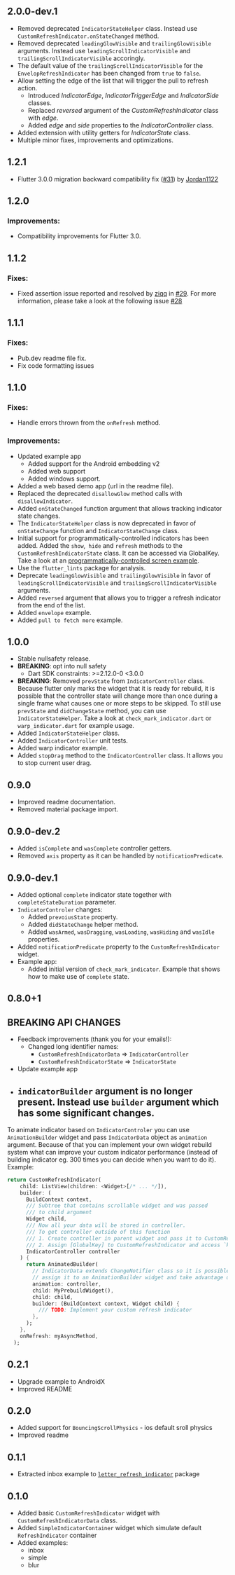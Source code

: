 ## 2.0.0-dev.1
- Removed deprecated `IndicatorStateHelper` class. Instead use `CustomRefreshIndicator.onStateChanged` method.
- Removed deprecated `leadingGlowVisible` and `trailingGlowVisible` arguments. Instead use `leadingScrollIndicatorVisible` and  `trailingScrollIndicatorVisible` accoringly.
- The default value of the `trailingScrollIndicatorVisible` for the `EnvelopRefreshIndicator` has been changed from `true` to `false`.
- Allow setting the edge of the list that will trigger the pull to refresh action.
  - Introduced *IndicatorEdge*, *IndicatorTriggerEdge* and *IndicatorSide* classes.
  - Replaced *reversed* argument of the *CustomRefreshIndicator* class with *edge*.
  - Added *edge* and *side* properties to the *IndicatorController* class.
- Added extension with utility getters for *IndicatorState* class.
- Multiple minor fixes, improvements and optimizations.
## 1.2.1
- Flutter 3.0.0 migration backward compatibility fix ([#31](https://github.com/gonuit/flutter-custom-refresh-indicator/pull/31)) by [Jordan1122](https://github.com/Jordan1122)
## 1.2.0
### Improvements:
- Compatibility improvements for Flutter 3.0.
## 1.1.2
### Fixes:
  - Fixed assertion issue reported and resolved by [ziqq](https://github.com/ziqq) in [#29](https://github.com/gonuit/flutter-custom-refresh-indicator/pull/29). For more information, please take a look at the following issue [#28](https://github.com/gonuit/flutter-custom-refresh-indicator/issues/28)
## 1.1.1
### Fixes:
  - Pub.dev readme file fix.
  - Fix code formatting issues
## 1.1.0

### Fixes:

- Handle errors thrown from the `onRefresh` method.

### Improvements:

- Updated example app
  - Added support for the Android embedding v2
  - Added web support
  - Added windows support.
- Added a web based demo app (url in the readme file).
- Replaced the deprecated `disallowGlow` method calls with `disallowIndicator`.
- Added `onStateChanged` function argument that allows tracking indicator state changes.
- The `IndicatorStateHelper` class is now deprecated in favor of `onStateChange` function and `IndicatorStateChange` class.
- Initial support for programmatically-controlled indicators has been added. Added the `show`,` hide` and `refresh` methods to the` CustomRefreshIndicatorState` class. It can be accessed via GlobalKey. Take a look at an [programmatically-controlled screen example](/example/lib/screens/programmatically_controlled_indicator_screen.dart).
- Use the `flutter_lints` package for analysis.
- Deprecate `leadingGlowVisible` and `trailingGlowVisible` in favor of `leadingScrollIndicatorVisible` and `trailingScrollIndicatorVisible` arguments.
- Added `reversed` argument that allows you to trigger a refresh indicator from the end of the list.
- Added `envelope` example.
- Added `pull to fetch more` example.

## 1.0.0

- Stable nullsafety release.
- **BREAKING**: opt into null safety
  - Dart SDK constraints: >=2.12.0-0 <3.0.0
- **BREAKING**: Removed `prevState` from `IndicatorController` class.
  Because flutter only marks the widget that it is ready for rebuild, it is possible that the controller state will change more than once during a single frame what causes one or more steps to be skipped. To still use `prevState` and `didChangeState` method, you can use `IndicatorStateHelper`. Take a look at `check_mark_indicator.dart` or `warp_indicator.dart` for example usage.
- Added `IndicatorStateHelper` class.
- Added `IndicatorController` unit tests.
- Added warp indicator example.
- Added `stopDrag` method to the `IndicatorController` class. It allows you to stop current user drag.

## 0.9.0

- Improved readme documentation.
- Removed material package import.

## 0.9.0-dev.2

- Added `isComplete` and `wasComplete` controller getters.
- Removed `axis` property as it can be handled by `notificationPredicate`.

## 0.9.0-dev.1

- Added optional `complete` indicator state together with `completeStateDuration` parameter.
- `IndicatorControler` changes:
  - Added `prevoiusState` property.
  - Added `didStateChange` helper method.
  - Added `wasArmed`, `wasDragging`, `wasLoading`, `wasHiding` and `wasIdle` properties.
- Added `notificationPredicate` property to the `CustomRefreshIndicator` widget.
- Example app:
  - Added initial version of `check_mark_indicator`. Example that shows how to make use of `complete` state.

## 0.8.0+1

## BREAKING API CHANGES

- Feedback improvements (thank you for your emails!):
  - Changed long identifier names:
    - `CustomRefreshIndicatorData` => `IndicatorController`
    - `CustomRefreshIndicatorState` => `IndicatorState`
- Update example app
- ## `indicatorBuilder` argument is no longer present. Instead use `builder` argument which has some significant changes.

To animate indicator based on `IndicatorControler` you can use `AnimationBuilder` widget and pass `IndicatorData` object as `animation` argument. Because of that you can implement your own widget rebuild system what can improve your custom indicator performance (instead of building indicator eg. 300 times you can decide when you want to do it). Example:

```dart
return CustomRefreshIndicator(
    child: ListView(children: <Widget>[/* ... */]),
    builder: (
      BuildContext context,
      /// Subtree that contains scrollable widget and was passed
      /// to child argument
      Widget child,
      /// Now all your data will be stored in controller.
      /// To get controller outside of this function
      /// 1. Create controller in parent widget and pass it to CustomRefreshIndicator
      /// 2. Assign [GlobalKey] to CustomRefreshIndicator and access `key.currentState.controller`.
      IndicatorController controller
    ) {
      return AnimatedBuilder(
        // IndicatorData extends ChangeNotifier class so it is possible to
        // assign it to an AnimationBuilder widget and take advantage of subtree rebuild
        animation: controller,
        child: MyPrebuildWidget(),
        child: child,
        builder: (BuildContext context, Widget child) {
          /// TODO: Implement your custom refresh indicator
        },
      );
    },
    onRefresh: myAsyncMethod,
  );
```

## 0.2.1

- Upgrade example to AndroidX
- Improved README

## 0.2.0

- Added support for `BouncingScrollPhysics` - ios default sroll physics
- Improved readme

## 0.1.1

- Extracted inbox example to [`letter_refresh_indicator`](https://pub.dev/packages/letter_refresh_indicator) package

## 0.1.0

- Added basic `CustomRefreshIndicator` widget with `CustomRefreshIndicatorData` class.
- Added `SimpleIndicatorContainer` widget which simulate default `RefreshIndicator` container
- Added examples:
  - inbox
  - simple
  - blur
